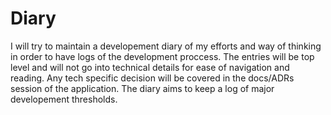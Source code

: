 # Diary

I will try to maintain a developement diary of my efforts and way of thinking in order to have logs of the development proccess. The entries will be top level and will not go into technical details for ease of navigation and reading. Any tech specific decision will be covered in the docs/ADRs session of the application. The diary aims to keep a log of major developement thresholds.
